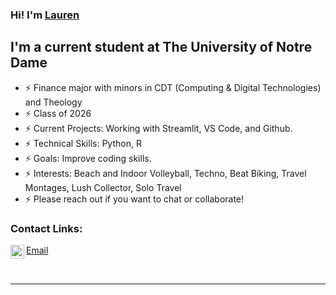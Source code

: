 ### Hi! I'm [Lauren][website] 

## I'm a current student at The University of Notre Dame

- ⚡   Finance major with minors in CDT (Computing & Digital Technologies) and Theology 
- ⚡   Class of 2026
- ⚡   Current Projects: Working with Streamlit, VS Code, and Github.
- ⚡   Technical Skills: Python, R
- ⚡   Goals: Improve coding skills. 
- ⚡   Interests: Beach and Indoor Volleyball, Techno, Beat Biking, Travel Montages, Lush Collector, Solo Travel
- ⚡   Please reach out if you want to chat or collaborate!


### Contact Links:

[<img align="left" alt="codeSTACKr | LinkedIn" width="22px" src="https://cdn.jsdelivr.net/npm/simple-icons@v3/icons/linkedin.svg" />][linkedin]
[Email](lriffe@nd.edu)


<br />

---

[website]: [https://github.com/laurenriffe](https://github.com/laurenriffe)
[linkedin]: www.linkedin.com/in/lauren-riffe
